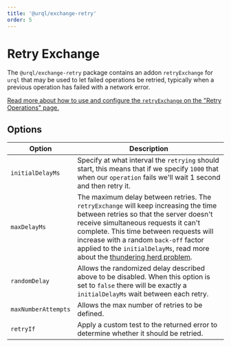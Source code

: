 ```yaml
---
title: '@urql/exchange-retry'
order: 5
---
```


# Retry Exchange

The `@urql/exchange-retry` package contains an addon `retryExchange` for `urql` that may be used to
let failed operations be retried, typically when a previous operation has failed with a network
error.

[Read more about how to use and configure the `retryExchange` on the "Retry Operations"
page.](../advanced/retry-operations.md)

## Options

| Option              | Description                                                                                                                                                                                                                                                                                                                                                                                      |
| ------------------- | ------------------------------------------------------------------------------------------------------------------------------------------------------------------------------------------------------------------------------------------------------------------------------------------------------------------------------------------------------------------------------------------------ |
| `initialDelayMs`    | Specify at what interval the `retrying` should start, this means that if we specify `1000` that when our `operation` fails we'll wait 1 second and then retry it.                                                                                                                                                                                                                                |
| `maxDelayMs`        | The maximum delay between retries. The `retryExchange` will keep increasing the time between retries so that the server doesn't receive simultaneous requests it can't complete. This time between requests will increase with a random `back-off` factor applied to the `initialDelayMs`, read more about the [thundering herd problem](https://en.wikipedia.org/wiki/Thundering_herd_problem). |
| `randomDelay`       | Allows the randomized delay described above to be disabled. When this option is set to `false` there will be exactly a `initialDelayMs` wait between each retry.                                                                                                                                                                                                                                 |
| `maxNumberAttempts` | Allows the max number of retries to be defined.                                                                                                                                                                                                                                                                                                                                                  |
| `retryIf`           | Apply a custom test to the returned error to determine whether it should be retried.                                                                                                                                                                                                                                                                                                             |
